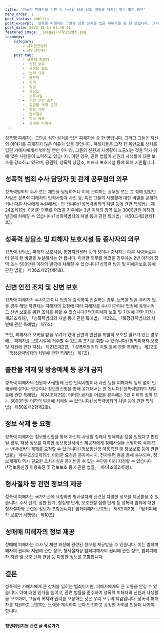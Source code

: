 ```yaml
---
title: '성폭력 피해자의 신원 및 사생활 보호 남의 비밀을 지켜야 하는 법적 의무'
menu_order: 1
post_status: publish
post_excerpt: '성폭행 피해자는 그만큼 심한 상처를 입은 피해자들 중 한 명입니다. 그리고 그들은 자신의 이야기를 공개하지 않은 이유가 있을 것입니다. 피해자들은 고작 한 몸만으로 상처를 입힌 가해자에게서 벗어날 뿐만 아니라, 그들의 신원과 사생활이 노출되는 것을 막기 위해 많은 사람들이 노력하고 있습니다. 이런 경우, 관련 법률이 신원과 사생활에 대한 보호를 강조하고 있으며, 공권력, 성폭력 상담소, 피해자 보호시설 등에 의해 지원됩니다.'
post_date: 2023-12-14 08:40:41
featured_image: _images/사회안전범죄.png
taxonomy:
    category:
        - 사회안전범죄
        - 성범죄피해자
    post_tag:
        - 성폭력 피해자
        -  신원 보호
        -  사생활 보호
        -  법적 의무
        -  공무원
        -  징역
        -  벌금
        -  상담소
        -  보호시설
        -  신변 안전 조치
        -  출판물 게재 금지
        -  정보 삭제
        -  형사절차
        -  정보 제공
        -  성매매 피해자
---
```



성폭행 피해자는 그만큼 심한 상처를 입은 피해자들 중 한 명입니다. 그리고 그들은 자신의 이야기를 공개하지 않은 이유가 있을 것입니다. 피해자들은 고작 한 몸만으로 상처를 입힌 가해자에게서 벗어날 뿐만 아니라, 그들의 신원과 사생활이 노출되는 것을 막기 위해 많은 사람들이 노력하고 있습니다. 이런 경우, 관련 법률이 신원과 사생활에 대한 보호를 강조하고 있으며, 공권력, 성폭력 상담소, 피해자 보호시설 등에 의해 지원됩니다.

## 성폭력 범죄 수사 담당자 및 관계 공무원의 의무

성폭력범죄의 수사 또는 재판을 담당하거나 이에 관여하는 공무원 또는 그 직에 있었던 사람은 성폭력 피해자의 인적사항과 사진 등, 혹은 그들의 사생활에 대한 비밀을 공개하거나 다른 사람에게 누설해서는 안 됩니다(「성폭력범죄의 처벌 등에 관한 특례법」 제24조제1항). 이러한 의무를 어겼을 경우에는 3년 이하의 징역 또는 3000만원 이하의 벌금에 처해질 수 있습니다(「성폭력범죄의 처벌 등에 관한 특례법」 제50조제2항제1호).

## 성폭력 상담소 및 피해자 보호시설 등 종사자의 의무

성폭력 상담소, 피해자 보호시설, 통합지원센터 등의 장이나 종사자는 다른 사람들로부터 알게 된 비밀을 누설해서는 안 됩니다. 이러한 의무를 어겼을 경우에는 2년 이하의 징역 또는 500만원 이하의 벌금에 처해질 수 있습니다(「성폭력 방지 및 피해자보호 등에 관한 법률」 제36조제2항제4호).

## 신변 안전 조치 및 신변 보호

성폭력 피해자가 수사기관이나 법정에 출석하여 진술하는 경우, 보복을 받을 우려가 있을 경우 해당 직권자는 피해자의 요청에 따라 피해자를 수사기관이나 법정에 동행시켜 그 신변 보호를 위한 조치를 취할 수 있습니다(「범죄피해자 보호 및 지원에 관한 지침」 제21조제1항, 「성폭력범죄의 처벌 등에 관한 특례법」 제22조, 「특정강력범죄의 처벌에 관한 특례법」 제7조).

또한, 피해자가 보복을 받을 우려가 있어 신변의 안전을 특별히 보호할 필요가 있는 경우에는 피해자를 보호시설에 거주할 수 있도록 조치를 취할 수 있습니다(「범죄피해자 보호 및 지원에 관한 지침」 제21조제2항, 「성폭력범죄의 처벌 등에 관한 특례법」 제22조, 「특정강력범죄의 처벌에 관한 특례법」 제7조).

## 출판물 게재 및 방송매체 등 공개 금지

성폭력 피해자의 신원과 사생활에 관한 인적사항이나 사진 등을 피해자의 동의 없이 인쇄물에 싣거나 방송이나 정보통신망을 통해 공개해서는 안 됩니다(「성폭력범죄의 처벌 등에 관한 특례법」 제24조제2항). 이러한 금지를 어겼을 경우에는 3년 이하의 징역 또는 3000만원 이하의 벌금에 처해질 수 있습니다(「성폭력범죄의 처벌 등에 관한 특례법」 제50조제2항제2호).

## 정보 삭제 등 요청

성폭력 피해자는 정보통신망을 통해 자신의 사생활 침해나 명예훼손 등을 입었다고 판단될 경우, 해당 정보를 처리한 정보통신서비스 제공자에게 침해사실을 소명하여 삭제 또는 반박내용의 게재를 요청할 수 있습니다(「정보통신망 이용촉진 및 정보보호 등에 관한 법률」 제44조의2제1항). 이러한 요청은 문자메시지, 전자우편 등을 통해 송부되며, 정보게재자 역시 필요한 조치사실을 통지받을 수 있는 수단을 미리 지정할 수 있습니다(「정보통신망 이용촉진 및 정보보호 등에 관한 법률」 제44조의2제1항).

## 형사절차 등 관련 정보의 제공

성폭력 피해자는 국가기관에 요청하면 형사절차와 관련된 다양한 정보를 제공받을 수 있습니다. 수사 단계, 공판 단계, 형집행 단계, 보호관찰 집행 단계 등 성폭력 범죄에 대한 형사절차와 관련된 정보가 포함됩니다(「범죄피해자 보호법」 제8조제2항, 「범죄피해자 보호법 시행령」 제10조).

## 성매매 피해자의 정보 제공

성매매 피해자는 수사 및 재판 과정에 관련된 정보를 제공받을 수 있습니다. 이는 범죄피해자의 권리와 지원에 관한 정보, 형사절차상 범죄피해자의 권리에 관한 정보, 범죄피해자 지원 및 보호 단체 현황 등 다양한 정보를 포함합니다.

## 결론

성폭력은 가해자에게 큰 상처를 입히는 범죄이지만, 피해자에게도 큰 고통을 안길 수 있습니다. 이에 대한 인식을 높이고, 관련 법률을 준수하여 성폭력 피해자의 신원과 사생활을 보호하며, 그들의 복지와 권리를 보장하는 것은 우리 모두의 책임입니다. 성폭력 피해자를 지원하고 보호하는 노력을 계속하여 보다 안전하고 공정한 사회를 만들어 나가야 합니다.
<!-- wp:separator -->
<hr class="wp-block-separator has-alpha-channel-opacity"/>
<!-- /wp:separator -->

<!-- wp:group {"backgroundColor":"base","layout":{"type":"constrained"}} -->
<div class="wp-block-group has-base-background-color has-background"><!-- wp:paragraph {"align":"center","fontSize":"medium"} -->
<p class="has-text-align-center has-large-font-size"><strong>청년취업지원 관련 글 바로가기</strong></p>
<!-- /wp:paragraph -->


<!-- wp:latest-posts
{"categories":[{"id":12739,"count":19,"description":"","link":"https://uknowlaw.com/category/%ec%b2%ad%eb%85%84%ec%b7%a8%ec%97%85%ec%a7%80%ec%9b%90/","name":"청년취업지원","slug":"청년취업지원","taxonomy":"category","parent":0,"meta":[],"_links":{"self":[{"href":"https://uknowlaw.com/wp-json/wp/v2/categories/12739"}],"collection":[{"href":"https://uknowlaw.com/wp-json/wp/v2/categories"}],"about":[{"href":"https://uknowlaw.com/wp-json/wp/v2/taxonomies/category"}],"wp:post_type":[{"href":"https://uknowlaw.com/wp-json/wp/v2/posts?categories=12739"}],"curies":[{"name":"wp","href":"https://api.w.org/{rel}","templated":true}]}}],"postsToShow":100,"excerptLength":28,"postLayout":"grid","columns":2,"featuredImageAlign":"left","featuredImageSizeSlug":"large","fontSize":"small"} /--></div>
<!-- /wp:group -->